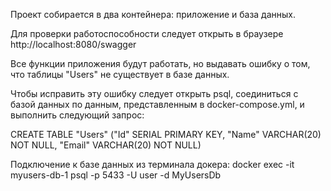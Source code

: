Проект собирается в два контейнера: приложение и база данных.

Для проверки работоспособности следует открыть в браузере http://localhost:8080/swagger

Все функции приложения будут работать, но выдавать ошибку о том, что таблицы "Users" не существует в базе данных.

Чтобы исправить эту ошибку следует открыть psql, соединиться с базой данных по данным, представленным в docker-compose.yml, и выполнить следующий запрос:

CREATE TABLE "Users" ("Id" SERIAL PRIMARY KEY, "Name" VARCHAR(20) NOT NULL, "Email" VARCHAR(20) NOT NULL)

Подключение к базе данных из терминала докера: docker exec -it myusers-db-1 psql -p 5433 -U user -d MyUsersDb
